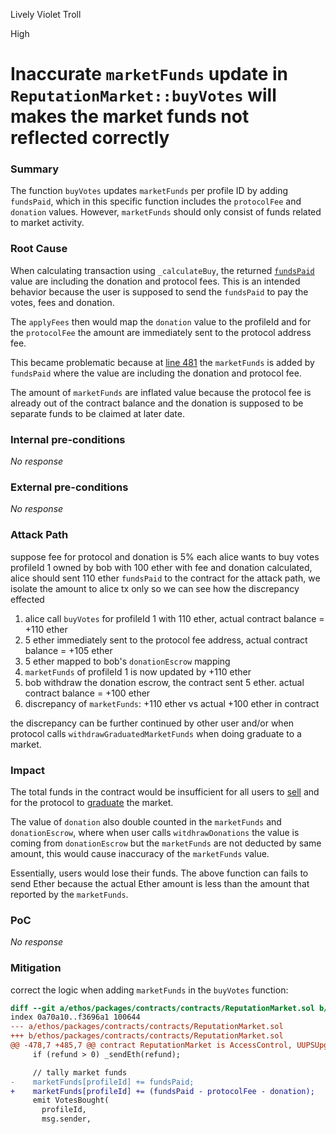 Lively Violet Troll

High

# Inaccurate `marketFunds` update in `ReputationMarket::buyVotes` will makes the market funds not reflected correctly

### Summary

The function `buyVotes` updates `marketFunds` per profile ID by adding `fundsPaid`, which in this specific function includes the `protocolFee` and `donation` values. However, `marketFunds` should only consist of funds related to market activity.

### Root Cause

When calculating transaction using `_calculateBuy`, the returned [`fundsPaid`](https://github.com/sherlock-audit/2024-11-ethos-network-ii/blob/main/ethos/packages/contracts/contracts/ReputationMarket.sol#L978) value are including the donation and protocol fees. This is an intended behavior because the user is supposed to send the `fundsPaid` to pay the votes, fees and donation.

The `applyFees` then would map the `donation` value to the profileId and for the `protocolFee` the amount are immediately sent to the protocol address fee.

This became problematic because at [line 481](https://github.com/sherlock-audit/2024-11-ethos-network-ii/blob/main/ethos/packages/contracts/contracts/ReputationMarket.sol#L481) the `marketFunds` is added by `fundsPaid` where the value are including the donation and protocol fee.

The amount of `marketFunds` are inflated value because the protocol fee is already out of the contract balance and the donation is supposed to be separate funds to be claimed at later date.

### Internal pre-conditions

_No response_

### External pre-conditions

_No response_

### Attack Path

suppose fee for protocol and donation is 5% each
alice wants to buy votes profileId 1 owned by bob with 100 ether
with fee and donation calculated, alice should sent 110 ether `fundsPaid` to the contract
for the attack path, we isolate the amount to alice tx only so we can see how the discrepancy effected

1. alice call `buyVotes` for profileId 1 with 110 ether, actual contract balance = +110 ether
2. 5 ether immediately sent to the protocol fee address, actual contract balance = +105 ether
3. 5 ether mapped to bob's `donationEscrow` mapping
4. `marketFunds` of profileId 1 is now updated by +110 ether
5. bob withdraw the donation escrow, the contract sent 5 ether. actual contract balance = +100 ether
6. discrepancy of `marketFunds`: +110 ether vs actual +100 ether in contract

the discrepancy can be further continued by other user and/or when protocol calls `withdrawGraduatedMarketFunds` when doing graduate to a market.

### Impact

The total funds in the contract would be insufficient for all users to [sell](https://github.com/sherlock-audit/2024-11-ethos-network-ii/blob/main/ethos/packages/contracts/contracts/ReputationMarket.sol#L522) and for the protocol to [graduate](https://github.com/sherlock-audit/2024-11-ethos-network-ii/blob/main/ethos/packages/contracts/contracts/ReputationMarket.sol#L675) the market.

The value of `donation` also double counted in the `marketFunds` and `donationEscrow`, where when user calls `witdhrawDonations` the value is coming from `donationEscrow` but the `marketFunds` are not deducted by same amount, this would cause inaccuracy of the `marketFunds` value.

Essentially, users would lose their funds. The above function can fails to send Ether because the actual Ether amount is less than the amount that reported by the `marketFunds`.

### PoC

_No response_

### Mitigation

correct the logic when adding `marketFunds` in the `buyVotes` function:

```diff
diff --git a/ethos/packages/contracts/contracts/ReputationMarket.sol b/ethos/packages/contracts/contracts/ReputationMarket.sol
index 0a70a10..f3696a1 100644
--- a/ethos/packages/contracts/contracts/ReputationMarket.sol
+++ b/ethos/packages/contracts/contracts/ReputationMarket.sol
@@ -478,7 +485,7 @@ contract ReputationMarket is AccessControl, UUPSUpgradeable, ReentrancyGuard {
     if (refund > 0) _sendEth(refund);

     // tally market funds
-    marketFunds[profileId] += fundsPaid;
+    marketFunds[profileId] += (fundsPaid - protocolFee - donation);
     emit VotesBought(
       profileId,
       msg.sender,
```
